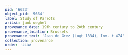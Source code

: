```yaml
---
pid: '6623'
object_pid: '9634'
label: Study of Parrots
artist: janbrueghel
provenance_date: 19th century to 20th century
provenance_location: Brussels
provenance_text: 'Jean de Grez (Lugt 1834), Inv. # 474'
collection: provenance
order: '2138'
---
```

